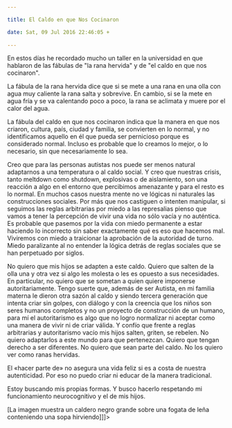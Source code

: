 ```yaml
---

title: El Caldo en que Nos Cocinaron

date: Sat, 09 Jul 2016 22:46:05 +
 
---
```

En estos días he recordado mucho un taller en la universidad en que hablaron de las fábulas de "la rana hervida" y de "el caldo en que nos cocinaron".

La fábula de la rana hervida dice que si se mete a una rana en una olla con agua muy caliente la rana salta y sobrevive. En cambio, si se la mete en agua fría y se va calentando poco a poco, la rana se aclimata y muere por el calor del agua.

La fábula del caldo en que nos cocinaron indica que la manera en que nos criaron, cultura, país, ciudad y familia, se convierten en lo normal, y no identificamos aquello en él que pueda ser pernicioso porque es considerado normal. Incluso es probable que lo creamos lo mejor, o lo necesario, sin que necesariamente lo sea.

Creo que para las personas autistas nos puede ser menos natural adaptarnos a una temperatura o al caldo social. Y creo que nuestras crisis, tanto meltdown como shutdown, explosivas o de aislamiento, son una reacción a algo en el entorno que percibimos amenazante y para el resto es lo normal. En muchos casos nuestra mente no ve lógicas ni naturales las construcciones sociales. Por más que nos castiguen o intenten manipular, si seguimos las reglas arbitrarias por miedo a las represalias pienso que vamos a tener la percepción de vivir una vida no sólo vacía y no auténtica.  Es probable que pasemos por la vida con miedo permanente a estar haciendo lo incorrecto sin saber exactamente qué es eso que hacemos mal. Viviremos con miedo a traicionar la aprobación de la autoridad de turno. Miedo paralizante al no entender la lógica detrás de reglas sociales que se han perpetuado por siglos.

No quiero que mis hijos se adapten a este caldo. Quiero que salten de la olla una y otra vez si algo les molesta o les es opuesto a sus necesidades. En particular, no quiero que se sometan a quien quiere imponerse autoritariamente. Tengo suerte que, además de ser Autista, en mi familia materna le dieron otra sazón al caldo y siendo tercera generación que intenta criar sin golpes, con diálogo y con la creencia que los niños son seres humanos completos y no un proyecto de construcción de un humano, para mí el autoritarismo es algo que no logro normalizar ni aceptar como una manera de vivir ni de criar válida. Y confío que frente a reglas arbitrarias y autoritarismo vacío mis hijos salten, griten, se rebelen. No quiero adaptarlos a este mundo para que pertenezcan. Quiero que tengan derecho a ser diferentes. No quiero que sean parte del caldo. No los quiero ver como ranas hervidas.

El «hacer parte de» no asegura una vida feliz si es a costa de nuestra autenticidad. Por eso no puedo criar ni educar de la manera tradicional.

Estoy buscando mis propias formas. Y busco hacerlo respetando mi funcionamiento neurocognitivo y el de mis hijos.


[La imagen muestra un caldero negro grande sobre una fogata de leña conteniendo una sopa hirviendo]]]>
